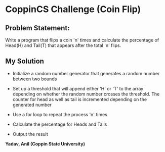# CoppinCS Challenge (Coin Flip)

Problem Statement:
---

Write a program that flips a coin 'n' times and calculate the percentage of Head(H) and Tail(T) that appears after the total 'n' flips.

My Solution
---

* Initialize a random number generator that generates a random number between two bounds

* Set up a threshold that will append either 'H' or 'T' to the array depending on whether the random number crosses the threshold. The counter for head as well as tail is incremented depending on the generated number

* Use a for loop to repeat the process 'n' times  

* Calculate the percentage for Heads and Tails

* Output the result

**Yadav, Anil (Coppin State University)**